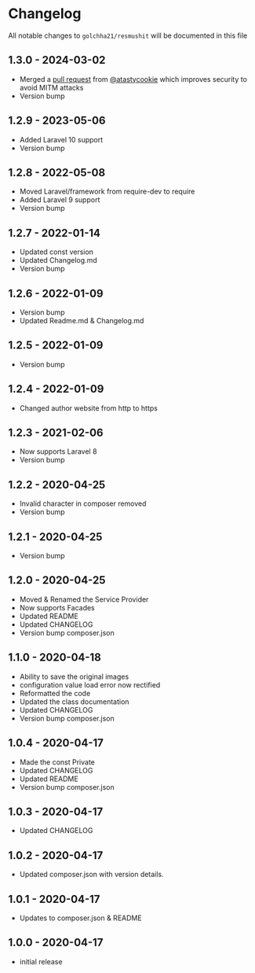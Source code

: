 # Changelog

All notable changes to `golchha21/resmushit` will be documented in this file

## 1.3.0 - 2024-03-02

- Merged a [pull request](https://github.com/golchha21/ReSmushIt/pull/1) from [@atastycookie](https://github.com/atastycookie) which improves security to avoid MITM attacks 
- Version bump

## 1.2.9 - 2023-05-06

- Added Laravel 10 support
- Version bump

## 1.2.8 - 2022-05-08

- Moved Laravel/framework from require-dev to require
- Added Laravel 9 support
- Version bump

## 1.2.7 - 2022-01-14

- Updated const version
- Updated Changelog.md
- Version bump

## 1.2.6 - 2022-01-09

- Version bump
- Updated Readme.md & Changelog.md

## 1.2.5 - 2022-01-09

- Version bump

## 1.2.4 - 2022-01-09

- Changed author website from http to https

## 1.2.3 - 2021-02-06

- Now supports Laravel 8
- Version bump

## 1.2.2 - 2020-04-25

- Invalid character in composer removed
- Version bump

## 1.2.1 - 2020-04-25

- Version bump

## 1.2.0 - 2020-04-25

- Moved & Renamed the Service Provider
- Now supports Facades
- Updated README
- Updated CHANGELOG
- Version bump composer.json

## 1.1.0 - 2020-04-18

- Ability to save the original images
- configuration value load error now rectified
- Reformatted the code
- Updated the class documentation
- Updated CHANGELOG
- Version bump composer.json

## 1.0.4 - 2020-04-17

- Made the const Private 
- Updated CHANGELOG
- Updated README
- Version bump composer.json

## 1.0.3 - 2020-04-17

- Updated CHANGELOG

## 1.0.2 - 2020-04-17

- Updated composer.json with version details.

## 1.0.1 - 2020-04-17

- Updates to composer.json & README

## 1.0.0 - 2020-04-17

- initial release
